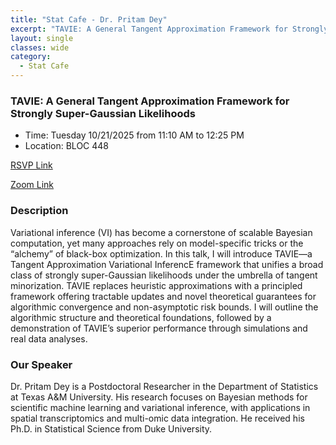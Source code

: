 ```yaml
---
title: "Stat Cafe - Dr. Pritam Dey"
excerpt: "TAVIE: A General Tangent Approximation Framework for Strongly Super-Gaussian Likelihoods"
layout: single
classes: wide
category: 
  - Stat Cafe
---
```


<!--
<img src="https://github.com/jeroda7105/tamusgsa.github.io/blob/master/assets/images/stat_cafe/Sinha_Sept_30_2025/20250930_112253.jpg?raw=true" alt="Header" width="315" style="float: right;"/> 
-->


### TAVIE: A General Tangent Approximation Framework for Strongly Super-Gaussian Likelihoods

- Time: Tuesday 10/21/2025 from 11:10 AM to 12:25 PM
- Location: BLOC 448


[RSVP Link](<https://urldefense.com/v3/__https://forms.gle/tmF7bCBbPXTztQFa8__;!!KwNVnqRv!B1YbjcOrYZg1IuivgwZE3f_bY34u9H6iGyUmJNjxCTvr42FfRZuzbLygc5pJjr_JO61zkBFjJxge7PpofdDN$>)

[Zoom Link](<https://tamu.zoom.us/j/91033644108>)

### Description
Variational inference (VI) has become a cornerstone of scalable Bayesian computation, yet many approaches rely on model-specific tricks or the “alchemy” of black-box optimization. In this talk, I will introduce TAVIE—a Tangent Approximation Variational InferencE framework that unifies a broad class of strongly super-Gaussian likelihoods under the umbrella of tangent minorization. TAVIE replaces heuristic approximations with a principled framework offering tractable updates and novel theoretical guarantees for algorithmic convergence and non-asymptotic risk bounds. I will outline the algorithmic structure and theoretical foundations, followed by a demonstration of TAVIE’s superior performance through simulations and real data analyses.



### Our Speaker
Dr. Pritam Dey is a Postdoctoral Researcher in the Department of Statistics at Texas A&M University. His research focuses on Bayesian methods for scientific machine learning and variational inference, with applications in spatial transcriptomics and multi-omic data integration. He received his Ph.D. in Statistical Science from Duke University. 



<!--
### Presentation
<iframe src="https://drive.google.com/file/d/1tN9MfS-UIcedYkMafjpg1VxsRcSM0t8T/preview" width="640" height="480" allow="autoplay"></iframe>
-->

<!--
### Recording
<iframe width="560" height="315" src="https://www.youtube.com/embed/4k2Cp6_qF8w?si=KPxNBAuZWUIRiC9M" title="YouTube video player" frameborder="0" allow="accelerometer; autoplay; clipboard-write; encrypted-media; gyroscope; picture-in-picture; web-share" referrerpolicy="strict-origin-when-cross-origin" allowfullscreen></iframe>
-->

<!--
### Gallery

{% include gallery id="layouts_gallery" %}
-->
